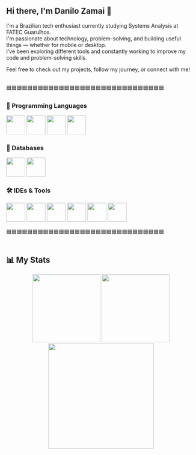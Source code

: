 ## Hi there, I'm Danilo Zamai 👋


I'm a Brazilian tech enthusiast currently studying Systems Analysis at FATEC Guarulhos.  
I'm passionate about technology, problem-solving, and building useful things — whether for mobile or desktop.  
I’ve been exploring different tools and constantly working to improve my code and problem-solving skills.

Feel free to check out my projects, follow my journey, or connect with me!
<br><br>


🟦🟦🟦🟦🟦🟦🟦🟦🟦🟦🟦🟦🟦🟦🟦🟦🟦🟦🟦🟦🟦🟦🟦🟦🟦🟦🟦🟦🟦🟦

### 🧠 Programming Languages
<p align="left">
  <img src="https://cdn.jsdelivr.net/gh/devicons/devicon/icons/java/java-original.svg" width="50" height="50"/>
  <img src="https://cdn.jsdelivr.net/gh/devicons/devicon/icons/csharp/csharp-original.svg" width="50" height="50"/>
  <img src="https://cdn.jsdelivr.net/gh/devicons/devicon/icons/c/c-plain.svg" width="50" height="50"/>
  <img src="https://cdn.jsdelivr.net/gh/devicons/devicon/icons/python/python-original.svg" width="50" height="50"/>
</p>

### 💾 Databases
<p align="left">
  <img src="https://cdn.jsdelivr.net/gh/devicons/devicon/icons/mysql/mysql-original.svg" width="50" height="50"/>
  <img src="https://cdn.jsdelivr.net/gh/devicons/devicon/icons/firebase/firebase-plain.svg" width="50" height="50"/>
</p>

### 🛠️ IDEs & Tools
<p align="left">
  <img src="https://cdn.jsdelivr.net/gh/devicons/devicon/icons/androidstudio/androidstudio-original.svg" width="50" height="50"/>
  <img src="https://cdn.jsdelivr.net/gh/devicons/devicon/icons/eclipse/eclipse-original.svg" width="50" height="50"/>
  <img src="https://cdn.jsdelivr.net/gh/devicons/devicon/icons/vscode/vscode-original.svg" width="50" height="50"/>
  <img src="https://cdn.jsdelivr.net/gh/devicons/devicon/icons/intellij/intellij-original.svg" width="50" height="50"/>
  <img src="https://cdn.jsdelivr.net/gh/devicons/devicon/icons/visualstudio/visualstudio-plain.svg" width="50" height="50"/>
  <img src="https://cdn.jsdelivr.net/gh/devicons/devicon/icons/pycharm/pycharm-original.svg" width="50" height="50"/>
</p>

🟦🟦🟦🟦🟦🟦🟦🟦🟦🟦🟦🟦🟦🟦🟦🟦🟦🟦🟦🟦🟦🟦🟦🟦🟦🟦🟦🟦🟦🟦
<br><br>

## 📊 My Stats

<div align="center">

<!-- GitHub Readme Stats -->
<img height="180em" src="https://github-readme-stats.vercel.app/api?username=Amazolin&show_icons=true&theme=radical&count_private=true"/>

<!-- Most Used Languages -->
<img height="180em" src="https://github-readme-stats.vercel.app/api/top-langs/?username=Amazolin&layout=compact&theme=radical"/>

<!-- GitHub Streak Stats -->
<img height="280em" src="https://streak-stats.demolab.com?user=Amazolin&theme=radical"/>

</div>



